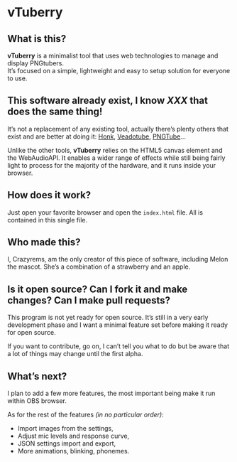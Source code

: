# vTuberry

## What is this?

**vTuberry** is a minimalist tool that uses web technologies to manage and display PNGtubers.  
It’s focused on a simple, lightweight and easy to setup solution for everyone to use.

## This software already exist, I know _XXX_ that does the same thing!

It’s not a replacement of any existing tool, actually there’s plenty others that exist and are better at doing it: [Honk](https://dreamtoaster.itch.io/honk), [Veadotube](https://veado.tube/), [PNGTube](https://github.com/sugoidogo/PNGTube)…

Unlike the other tools, **vTuberry** relies on the HTML5 canvas element and the WebAudioAPI. It enables a wider range of effects while still being fairly light to process for the majority of the hardware, and it runs inside your browser.

## How does it work?

Just open your favorite browser and open the `index.html` file. All is contained in this single file.

## Who made this?

I, Crazyrems, am the only creator of this piece of software, including Melon the mascot. She’s a combination of a strawberry and an apple.

## Is it open source? Can I fork it and make changes? Can I make pull requests?

This program is not yet ready for open source. It’s still in a very early development phase and I want a minimal feature set before making it ready for open source.

If you want to contribute, go on, I can’t tell you what to do but be aware that a lot of things may change until the first alpha.

## What’s next?

I plan to add a few more features, the most important being make it run within OBS browser.

As for the rest of the features _(in no particular order)_:

- Import images from the settings,
- Adjust mic levels and response curve,
- JSON settings import and export,
- More animations, blinking, phonemes.
